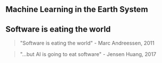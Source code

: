 <section>

# Machine Learning in the Earth System
</section>


<section>

## Software is eating the world

> "Software is eating the world" - Marc Andreessen, 2011

> "...but AI is going to eat software" - Jensen Huang, 2017
</section>